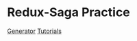 # Redux-Saga Practice

[Generator](https://developer.mozilla.org/ko/docs/Web/JavaScript/Reference/Statements/function*)
[Tutorials](https://mskims.github.io/redux-saga-in-korean/introduction/BeginnerTutorial.html)
